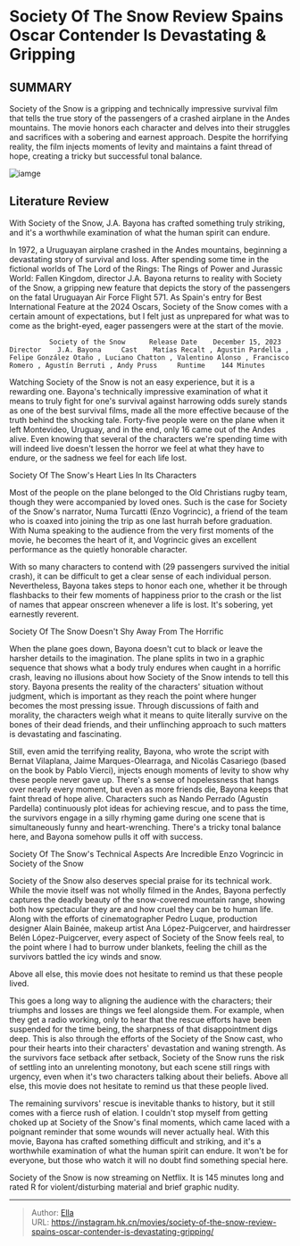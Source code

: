 # Society Of The Snow Review Spains Oscar Contender Is Devastating &amp; Gripping


## SUMMARY 



  Society of the Snow is a gripping and technically impressive survival film that tells the true story of the passengers of a crashed airplane in the Andes mountains.   The movie honors each character and delves into their struggles and sacrifices with a sobering and earnest approach.   Despite the horrifying reality, the film injects moments of levity and maintains a faint thread of hope, creating a tricky but successful tonal balance.  

![iamge](https://static1.srcdn.com/wordpress/wp-content/uploads/2024/01/the-survivors-sitting-in-and-around-the-broken-fuselage-in-society-of-the-snow.jpg)

## Literature Review

With Society of the Snow, J.A. Bayona has crafted something truly striking, and it&#39;s a worthwhile examination of what the human spirit can endure.




In 1972, a Uruguayan airplane crashed in the Andes mountains, beginning a devastating story of survival and loss. After spending some time in the fictional worlds of The Lord of the Rings: The Rings of Power and Jurassic World: Fallen Kingdom, director J.A. Bayona returns to reality with Society of the Snow, a gripping new feature that depicts the story of the passengers on the fatal Uruguayan Air Force Flight 571. As Spain&#39;s entry for Best International Feature at the 2024 Oscars, Society of the Snow comes with a certain amount of expectations, but I felt just as unprepared for what was to come as the bright-eyed, eager passengers were at the start of the movie.




              Society of the Snow      Release Date    December 15, 2023     Director    J.A. Bayona     Cast    Matías Recalt , Agustin Pardella , Felipe González Otaño , Luciano Chatton , Valentino Alonso , Francisco Romero , Agustín Berruti , Andy Pruss     Runtime    144 Minutes      

Watching Society of the Snow is not an easy experience, but it is a rewarding one. Bayona&#39;s technically impressive examination of what it means to truly fight for one&#39;s survival against harrowing odds surely stands as one of the best survival films, made all the more effective because of the truth behind the shocking tale. Forty-five people were on the plane when it left Montevideo, Uruguay, and in the end, only 16 came out of the Andes alive. Even knowing that several of the characters we&#39;re spending time with will indeed live doesn&#39;t lessen the horror we feel at what they have to endure, or the sadness we feel for each life lost.


 Society Of The Snow&#39;s Heart Lies In Its Characters 
         




Most of the people on the plane belonged to the Old Christians rugby team, though they were accompanied by loved ones. Such is the case for Society of the Snow&#39;s narrator, Numa Turcatti (Enzo Vogrincic), a friend of the team who is coaxed into joining the trip as one last hurrah before graduation. With Numa speaking to the audience from the very first moments of the movie, he becomes the heart of it, and Vogrincic gives an excellent performance as the quietly honorable character.

With so many characters to contend with (29 passengers survived the initial crash), it can be difficult to get a clear sense of each individual person. Nevertheless, Bayona takes steps to honor each one, whether it be through flashbacks to their few moments of happiness prior to the crash or the list of names that appear onscreen whenever a life is lost. It&#39;s sobering, yet earnestly reverent.



 Society Of The Snow Doesn&#39;t Shy Away From The Horrific 

 




When the plane goes down, Bayona doesn&#39;t cut to black or leave the harsher details to the imagination. The plane splits in two in a graphic sequence that shows what a body truly endures when caught in a horrific crash, leaving no illusions about how Society of the Snow intends to tell this story. Bayona presents the reality of the characters&#39; situation without judgment, which is important as they reach the point where hunger becomes the most pressing issue. Through discussions of faith and morality, the characters weigh what it means to quite literally survive on the bones of their dead friends, and their unflinching approach to such matters is devastating and fascinating.

Still, even amid the terrifying reality, Bayona, who wrote the script with Bernat Vilaplana, Jaime Marques-Olearraga, and Nicolás Casariego (based on the book by Pablo Vierci), injects enough moments of levity to show why these people never gave up. There&#39;s a sense of hopelessness that hangs over nearly every moment, but even as more friends die, Bayona keeps that faint thread of hope alive. Characters such as Nando Perrado (Agustín Pardella) continuously plot ideas for achieving rescue, and to pass the time, the survivors engage in a silly rhyming game during one scene that is simultaneously funny and heart-wrenching. There&#39;s a tricky tonal balance here, and Bayona somehow pulls it off with success.






 Society Of The Snow&#39;s Technical Aspects Are Incredible 
        Enzo Vogrincic in Society of the Snow   

Society of the Snow also deserves special praise for its technical work. While the movie itself was not wholly filmed in the Andes, Bayona perfectly captures the deadly beauty of the snow-covered mountain range, showing both how spectacular they are and how cruel they can be to human life. Along with the efforts of cinematographer Pedro Luque, production designer Alain Bainée, makeup artist Ana López-Puigcerver, and hairdresser Belén López-Puigcerver, every aspect of Society of the Snow feels real, to the point where I had to burrow under blankets, feeling the chill as the survivors battled the icy winds and snow.



Above all else, this movie does not hesitate to remind us that these people lived.







This goes a long way to aligning the audience with the characters; their triumphs and losses are things we feel alongside them. For example, when they get a radio working, only to hear that the rescue efforts have been suspended for the time being, the sharpness of that disappointment digs deep. This is also through the efforts of the Society of the Snow cast, who pour their hearts into their characters&#39; devastation and waning strength. As the survivors face setback after setback, Society of the Snow runs the risk of settling into an unrelenting monotony, but each scene still rings with urgency, even when it&#39;s two characters talking about their beliefs. Above all else, this movie does not hesitate to remind us that these people lived.

The remaining survivors&#39; rescue is inevitable thanks to history, but it still comes with a fierce rush of elation. I couldn&#39;t stop myself from getting choked up at Society of the Snow&#39;s final moments, which came laced with a poignant reminder that some wounds will never actually heal. With this movie, Bayona has crafted something difficult and striking, and it&#39;s a worthwhile examination of what the human spirit can endure. It won&#39;t be for everyone, but those who watch it will no doubt find something special here.






Society of the Snow is now streaming on Netflix. It is 145 minutes long and rated R for violent/disturbing material and brief graphic nudity.





---

> Author: [Ella](https://instagram.hk.cn/)  
> URL: https://instagram.hk.cn/movies/society-of-the-snow-review-spains-oscar-contender-is-devastating-gripping/  

